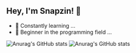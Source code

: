 ## Hey, I'm Snapzin! 👋

- 🔭 Constantly learning ...
- 🌱 Beginner in the programming field ...



![Anurag's GitHub stats](https://github-readme-stats.vercel.app/api?username=snapzin&show_icons=true)
![Anurag's GitHub stats](https://github-readme-stats.vercel.app/api?username=snapzin&show_icons=true&theme=dark)
